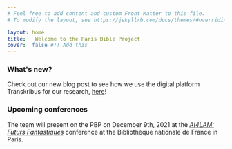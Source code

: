 ```yaml
---
# Feel free to add content and custom Front Matter to this file.
# To modify the layout, see https://jekyllrb.com/docs/themes/#overriding-theme-defaults

layout: home
title:   Welcome to the Paris Bible Project
cover:  false #!! Add this
---
```




### What's new?

Check out our new blog post to see how we use the digital platform Transkribus for our research, [here](https://parisbible.github.io/2021-07-06-TheParisBibleProjectAndTranskribusGettingStarted/)!



### Upcoming conferences

The team will present on the PBP on December 9th, 2021 at the [*AI4LAM: Futurs Fantastiques*](https://www.bnf.fr/en/program-international-conference-les-futurs-fantastiques-december-8-10-2021#bnf-program) conference at the Bibliothèque nationale de France in Paris. 
